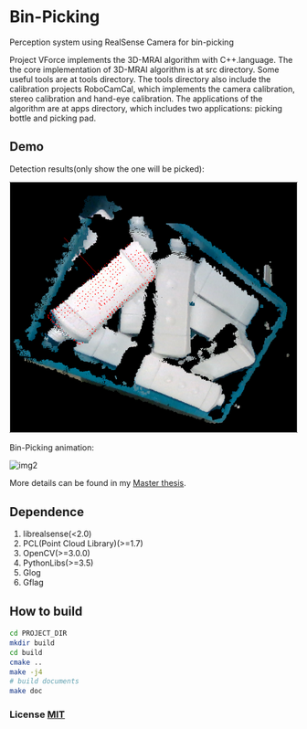 # Bin-Picking
Perception system using RealSense Camera for bin-picking

Project VForce implements the 3D-MRAI algorithm with C++.language. The the core implementation of 3D-MRAI algorithm is at src directory. Some useful tools are at tools directory. The tools directory also include the calibration projects RoboCamCal, which implements the camera calibration, stereo calibration and hand-eye calibration. The applications of the algorithm are at apps directory, which includes two applications: picking bottle and picking pad.

## Demo
Detection results(only show the one will be picked):

![img1](doc/detection_results.png)

Bin-Picking animation:

![img2](doc/bin-picking.gif)

More details can be found in my [Master thesis](https://github.com/freealong/thesis).

## Dependence
1. librealsense(<2.0)
2. PCL(Point Cloud Library)(>=1.7)
3. OpenCV(>=3.0.0)
4. PythonLibs(>=3.5)
6. Glog
7. Gflag

## How to build
```bash
cd PROJECT_DIR
mkdir build
cd build
cmake ..
make -j4
# build documents
make doc
```

### License [MIT](LICENSE.md)